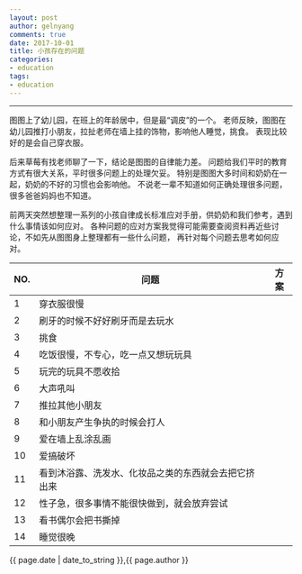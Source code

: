 ```yaml
---
layout: post
author: gelnyang
comments: true
date: 2017-10-01
title: 小孩存在的问题
categories:
- education
tags:
- education
---
```

---

图图上了幼儿园，在班上的年龄居中，但是最“调皮”的一个。
老师反映，图图在幼儿园推打小朋友，拉扯老师在墙上挂的饰物，影响他人睡觉，挑食。
表现比较好的是会自己穿衣服。

后来草莓有找老师聊了一下，结论是图图的自律能力差。
问题给我们平时的教育方式有很大关系，平时很多问题上的处理欠妥。
特别是图图大多时间和奶奶在一起，奶奶的不好的习惯也会影响他。
不说老一辈不知道如何正确处理很多问题，很多爸爸妈妈也不知道。

前两天突然想整理一系列的小孩自律成长标准应对手册，供奶奶和我们参考，遇到什么事情该如何应对。
各种问题的应对方案我觉得可能需要查阅资料再近些讨论，不如先从图图身上整理都有一些什么问题，
再针对每个问题去思考如何应对。

NO.|问题|方案
---|---|---
1|穿衣服很慢|
2|刷牙的时候不好好刷牙而是去玩水|
3|挑食
4|吃饭很慢，不专心，吃一点又想玩玩具
5|玩完的玩具不愿收拾
6|大声吼叫
7|推拉其他小朋友
8|和小朋友产生争执的时候会打人
9|爱在墙上乱涂乱画
10|爱搞破坏
11|看到沐浴露、洗发水、化妆品之类的东西就会去把它挤出来
12|性子急，很多事情不能很快做到，就会放弃尝试
13|看书偶尔会把书撕掉
14|睡觉很晚


{{ page.date | date_to_string }},{{ page.author }}

